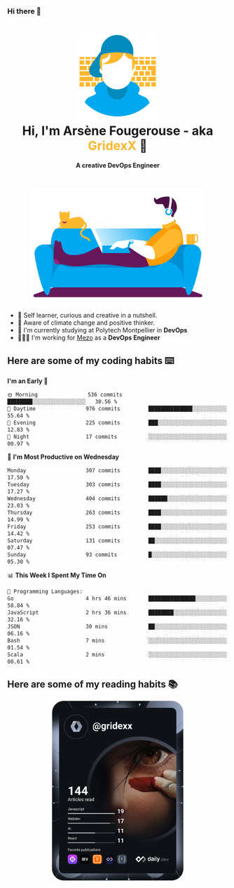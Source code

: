 ### Hi there 👋

<!--
**GridexX/gridexx** is a ✨ _special_ ✨ repository because its `README.md` (this file) appears on your GitHub profile.

Here are some ideas to get you started:

- 🔭 I’m currently working on ...
- 🌱 I’m currently learning ...
- 👯 I’m looking to collaborate on ...
- 🤔 I’m looking for help with ...
- 💬 Ask me about ...
- 📫 How to reach me: ...
- 😄 Pronouns: ...
- ⚡ Fun fact: ...
-->


<!-- Header -->
<h1 align="center">
  <img src="./images/user_profile.png" width="200">
  <br>
  Hi, I'm Arsène Fougerouse - aka <span style="color:#ffb72e">GridexX</span> 👋
</h1>


<p align="center">
  <b>A creative DevOps Engineer </b>
</p>
<br/>
<p align="center">
  <img src="./images/man_couch.png" width="400">
</p>

- 🎨 Self learner, curious and creative in a nutshell. 
- 🌱 Aware of climate change and positive thinker.
- 📕 I'm currently studying at Polytech Montpellier in **DevOps**
- 👨🏻‍💻 I'm working for [Mezo](https://meso-lr.umontpellier.fr/) as a **DevOps Engineer**


## Here are some of my coding habits ⌨️

<!-- Add a section about tech and Ops stack
  Like this one : https://github.com/Xanthus58#-tech-stack
-->
<!--START_SECTION:waka-->
**I'm an Early 🐤** 

```text
🌞 Morning                536 commits         ████████░░░░░░░░░░░░░░░░░   30.56 % 
🌆 Daytime                976 commits         ██████████████░░░░░░░░░░░   55.64 % 
🌃 Evening                225 commits         ███░░░░░░░░░░░░░░░░░░░░░░   12.83 % 
🌙 Night                  17 commits          ░░░░░░░░░░░░░░░░░░░░░░░░░   00.97 % 
```
📅 **I'm Most Productive on Wednesday** 

```text
Monday                   307 commits         ████░░░░░░░░░░░░░░░░░░░░░   17.50 % 
Tuesday                  303 commits         ████░░░░░░░░░░░░░░░░░░░░░   17.27 % 
Wednesday                404 commits         ██████░░░░░░░░░░░░░░░░░░░   23.03 % 
Thursday                 263 commits         ████░░░░░░░░░░░░░░░░░░░░░   14.99 % 
Friday                   253 commits         ████░░░░░░░░░░░░░░░░░░░░░   14.42 % 
Saturday                 131 commits         ██░░░░░░░░░░░░░░░░░░░░░░░   07.47 % 
Sunday                   93 commits          █░░░░░░░░░░░░░░░░░░░░░░░░   05.30 % 
```


📊 **This Week I Spent My Time On** 

```text
💬 Programming Languages: 
Go                       4 hrs 46 mins       ███████████████░░░░░░░░░░   58.84 % 
JavaScript               2 hrs 36 mins       ████████░░░░░░░░░░░░░░░░░   32.16 % 
JSON                     30 mins             ██░░░░░░░░░░░░░░░░░░░░░░░   06.16 % 
Bash                     7 mins              ░░░░░░░░░░░░░░░░░░░░░░░░░   01.54 % 
Scala                    2 mins              ░░░░░░░░░░░░░░░░░░░░░░░░░   00.61 % 
```


<!--END_SECTION:waka-->

## Here are some of my reading habits 📚
<div  align="center">
  <img src="./images/devcard.svg" width="300">
</div>
